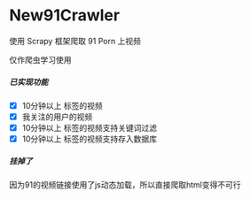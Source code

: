 # New91Crawler

使用 Scrapy 框架爬取 91 Porn 上视频

仅作爬虫学习使用

##### 已实现功能

- [x] 10分钟以上 标签的视频
- [x] 我关注的用户的视频
- [x] 10分钟以上 标签的视频支持关键词过滤
- [x] 10分钟以上 标签的视频支持存入数据库

##### 挂掉了

因为91的视频链接使用了js动态加载，所以直接爬取html变得不可行
